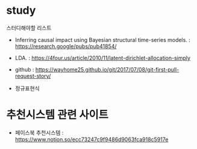 # study


스터디해야할 리스트

- Inferring causal impact using Bayesian structural time-series models. 
  : https://research.google/pubs/pub41854/

- LDA. 
  : https://4four.us/article/2010/11/latent-dirichlet-allocation-simply

- github
  : https://wayhome25.github.io/git/2017/07/08/git-first-pull-request-story/

- 정규표현식

# 추천시스템 관련 사이트
- 페이스북 추천시스템
  : https://www.notion.so/ecc73247c9f9486d9063fca918c5917e

